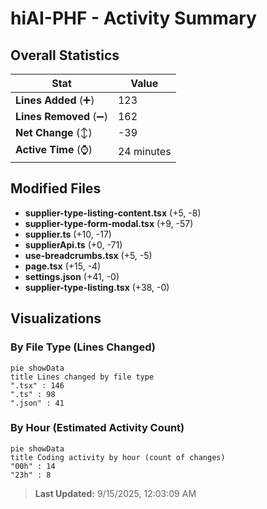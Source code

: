 # hiAI-PHF - Activity Summary 

## Overall Statistics

| Stat                   | Value                                                             |
| ---------------------- | ----------------------------------------------------------------- |
| **Lines Added** (➕)   | 123                                          |
| **Lines Removed** (➖) | 162                                        |
| **Net Change** (↕)    | -39                |
| **Active Time** (⌚)   | 24 minutes |


## Modified Files
- **supplier-type-listing-content.tsx** (+5, -8)
- **supplier-type-form-modal.tsx** (+9, -57)
- **supplier.ts** (+10, -17)
- **supplierApi.ts** (+0, -71)
- **use-breadcrumbs.tsx** (+5, -5)
- **page.tsx** (+15, -4)
- **settings.json** (+41, -0)
- **supplier-type-listing.tsx** (+38, -0)

## Visualizations

### By File Type (Lines Changed)

```mermaid
pie showData
title Lines changed by file type
".tsx" : 146
".ts" : 98
".json" : 41
```

### By Hour (Estimated Activity Count)

```mermaid
pie showData
title Coding activity by hour (count of changes)
"00h" : 14
"23h" : 8
```


> **Last Updated:** 9/15/2025, 12:03:09 AM